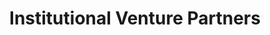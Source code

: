 ---
layout: firm_page
title: "Institutional Venture Partners"
id: "ivp.com"
permalink: "/institutionalventurepartnersivp.com/"
website: "https://www.ivp.com"
offices: "Menlo Park (United States), San Francisco (United States), London (United Kingdom)"
investment_stages: "Series B, Series C, Series D, Series E"
portfolio_companies: "Coinbase, Crowdstrike, Datadog, DeepL, Discord, Dropbox, GitHub, Grammarly, HashiCorp, Jasper, Klarna, Pigment, Slack, Snap, Twitter, Uber, Robinhood, Figma, HomeAway, Wise"
portfolio_link: "https://www.ivp.com/portfolio/"
investment_markets: "SaaS, Fintech, Infrastructure, Digital Health, AI, Consumer, Gaming, Enterprise Software, Cybersecurity"
founded_year: "1980"
description: "IVP is a market-leading venture capital firm that has accelerated over 400 breakout technology companies to breakthrough impact over four decades. They focus on partnering with founders at critical inflection points, providing expertise and guidance to help them achieve enduring market leadership."
linkedin: "https://www.linkedin.com/company/ivpvc/"
twitter: "https://twitter.com/ivp"
instagram: ""
team_page: "https://www.ivp.com/team/"
investor_type: "Venture Capital"
crunchbase: "https://www.crunchbase.com/organization/institutional-venture-partners"
pitchbook: "https://pitchbook.com/profiles/investor/11211-40"

# SEO Optimization
meta_title: "Institutional Venture Partners - VC Firm - projectstartups.com"
meta_description: "Institutional Venture Partners, IVP is a market-leading venture capital firm that has accelerated over 400 breakout technology companies to breakthrough impact over four decades. The..."
meta_keywords: "Institutional Venture Partners, SaaS, Fintech, Infrastructure, Digital Health, AI, Consumer, Gaming, Enterprise Software, Cybersecurity, VC firm, venture capital, startup investor, projectstartups.com"
canonical_url: "https://vc.projectstartups.com/institutionalventurepartnersivp.com/"
---